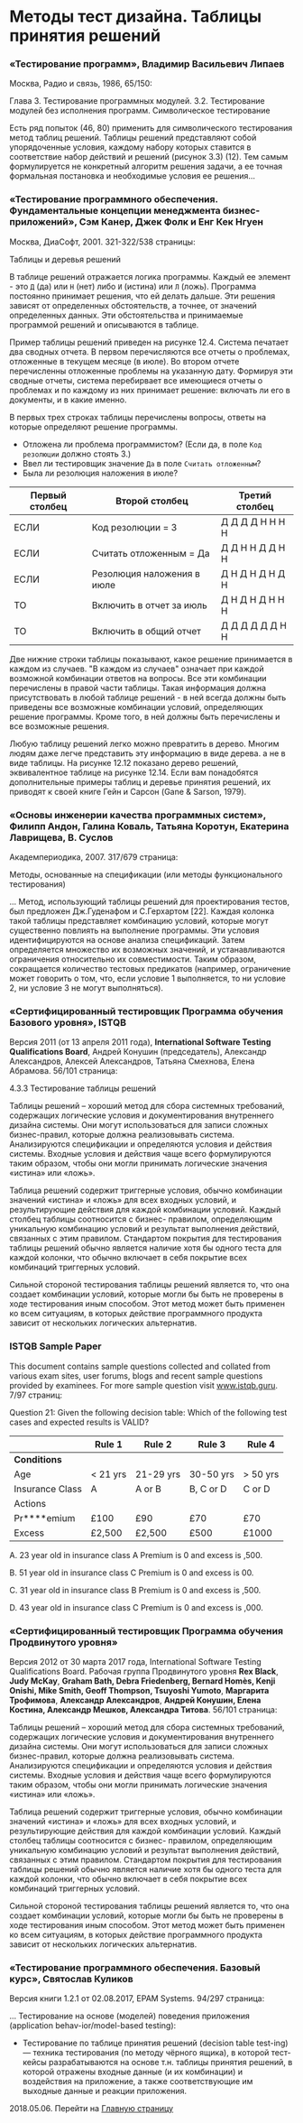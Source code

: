 # Методы тест дизайна. Таблицы принятия решений

### «Тестирование программ», Владимир Васильевич Липаев

Москва, Радио и связь, 1986, 65/150:

Глава 3. Тестирование программных модулей. 3.2. Тестирование модулей без исполнения программ. Символическое тестирование

Есть ряд попыток (46, 80) применить для символического тестирования метод таблиц решений. Таблицы решений представляют собой упорядоченные условия, каждому набору которых ставится в соответствие набор действий и решений (рисунок 3.3) (12). Тем самым формулируется не конкретный алгоритм решения задачи, а ее точная формальная постановка и необходимые условия ее решения...

### «Тестирование программного обеспечения. Фундаментальные концепции менеджмента бизнес-приложений», Сэм Канер, Джек Фолк и Енг Кек Нгуен

Москва, ДиаСофт, 2001. 321-322/538 страницы:

Таблицы и деревья решений

В таблице решений отражается логика программы. Каждый ее элемент - это `Д` (да) или `Н` (нет) либо `И` (истина) или `Л` (ложь). Программа постоянно принимает решения, что ей делать дальше. Эти решения зависят от определенных обстоятельств, а точнее, от значений определенных данных. Эти обстоятельства и принимаемые программой решений и описываются в таблице.

Пример таблицы решений приведен на рисунке 12.4. Система печатает два сводных отчета. В первом перечисляются все отчеты о проблемах, отложенные в текущем месяце (в июле). Во втором отчете перечисленны отложенные проблемы на указанную дату. Формируя эти сводные отчеты, система перебирвает все имеющиеся отчеты о проблемах и по каждому из них принимает решение: включать ли его в документы, и в какие именно.

В первых трех строках таблицы перечислены вопросы, ответы на которые определяют решение программы.

- Отложена ли проблема программистом? (Если да, в поле `Код резолюции` должно стоять 3.)
- Ввел ли тестировщик значение `Да` в поле `Считать отложенным`?
- Была ли резолюция наложения в июле?

| Первый столбец | Второй столбец | Третий столбец |
| - | - | - |
| ЕСЛИ | Код резолюции = 3 | Д Д Д Д Н Н Н Н |
| ЕСЛИ | Считать отложенным = Да | Д Д Н Н Д Д Н Н |
| ЕСЛИ | Резолюция наложения в июле | Д Н Д Н Д Н Д Н |
| ТО | Включить в отчет за июль | Д Н Д Н Д Н Н Н |
| ТО | Включить в общий отчет | Д Д Д Д Д Д Н Н |

Две нижние строки таблицы показывают, какое решение принимается в каждом из случаев. "В каждом из случаев" означает при каждой возможной комбинации ответов на вопросы. Все эти комбинации перечислены в правой части таблицы. Такая информация должна присутствовать в любой таблице решений - в ней всегда должны быть приведены все возможные комбинации условий, определяющих решение программы. Кроме того, в ней должны быть перечислены и все возможные решения.

Любую таблицу решений легко можно превратить в дерево. Многим людям даже легче представить эту информацию в виде дерева. а не в виде таблицы. На рисунке 12.12 показано дерево решений, эквивалентное таблице на рисунке 12.14. Если вам понадобятся дополнительные примеры таблиц и деревье принятия решений, их приводят к своей книге Гейн и Сарсон (Gane & Sarson, 1979).

### «Основы инженерии качества программных систем», Филипп Андон, Галина Коваль, Татьяна Коротун, Екатерина Лаврищева, В. Суслов

Академпериодика, 2007. 317/679 страница:

Методы, основанные на спецификации (или методы функционального тестирования)

... Метод, использующий таблицы решений для проектирования тестов, был
предложен Дж.Гуденафом и С.Герхартом [22]. Каждая колонка такой таблицы представляет комбинацию условий, которые могут существенно повлиять на выполнение программы. Эти условия идентифицируются на основе анализа спецификаций. Затем определяется множество их возможных значений, и устанавливаются ограничения относительно их совместимости. Таким образом, сокращается количество тестовых предикатов (например, ограничение может говорить о том, что, если условие 1 выполняется, то ни условие 2, ни условие 3 не могут выполняться).

### «Сертифицированный тестировщик Программа обучения Базового уровня», ISTQB

Версия 2011 (от 13 апреля 2011 года), **International Software Testing Qualifications Board**, Андрей Конушин (председатель), Александр Александров, Алексей Александров, Татьяна Смехнова, Елена Абрамова. 56/101 страница:

4.3.3 Тестирование таблицы решений

Таблицы решений – хороший метод для сбора системных требований, содержащих логические условия и документирования внутреннего дизайна системы. Они могут использоваться для записи сложных бизнес-правил, которые должна реализовывать система. Анализируются спецификации и определяются условия и действия системы. Входные условия и действия чаще всего формулируются таким образом, чтобы они могли принимать логические значения «истина» или «ложь».

Таблица решений содержит триггерные условия, обычно комбинации значений «истина» и «ложь» для всех входных условий, и результирующие действия для каждой комбинации условий. Каждый столбец таблицы соотносится с бизнес- правилом, определяющим уникальную комбинацию условий и результат выполнения действий, связанных с этим правилом. Стандартом покрытия для тестирования таблицы решений обычно является наличие хотя бы одного теста для каждой колонки, что обычно включает в себя покрытие всех комбинаций триггерных условий.

Сильной стороной тестирования таблицы решений является то, что она создает комбинации условий, которые могли бы быть не проверены в ходе тестирования иным способом. Этот метод может быть применен ко всем ситуациям, в которых действие программного продукта зависит от нескольких логических альтернатив.

### ISTQB Sample Paper

This document contains sample questions collected and collated from various exam sites, user forums, blogs and recent sample questions provided by examinees. For more sample question visit www.istqb.guru. 7/97 страниц:

Question 21: Given the following decision table: Which of the following test cases and expected results is VALID?

| | **Rule 1** | **Rule 2** | **Rule 3** | **Rule 4** |
| - | - | - | - | - |
| **Conditions** | | | | |
| Age | < 21 yrs | 21-29 yrs | 30-50 yrs | > 50 yrs |
| Insurance Class | A | A or B | B, C or D | C or D |
| Actions | | | | |
| Pr****emium | £100 | £90 | £70 | £70 |
| Excess | £2,500 | £2,500 | £500 | £1000 |

A. 23 year old in insurance class A Premium is 0 and excess is ,500. 

B. 51 year old in insurance class C Premium is 0 and excess is 00.

C. 31 year old in insurance class B Premium is 0 and excess is ,500. 

D. 43 year old in insurance class C Premium is 0 and excess is ,000.

### «Сертифицированный тестировщик Программа обучения Продвинутого уровня»

Версия 2012 от 30 марта 2017 года, International Software Testing Qualifications Board. Рабочая группа Продвинутого уровня **Rex Black**, **Judy McKay**, **Graham Bath, Debra Friedenberg, Bernard Homès, Kenji Onishi, Mike Smith, Geoff Thompson, Tsuyoshi Yumoto**, **Маргарита Трофимова**, **Александр Александров**, **Андрей Конушин, Елена Костина, Александр Мешков, Александра Титова**. 56/101 страница:

Таблицы решений – хороший метод для сбора системных требований, содержащих логические условия и документирования внутреннего дизайна системы. Они могут использоваться для записи сложных бизнес-правил, которые должна реализовывать система. Анализируются спецификации и определяются условия и действия системы. Входные условия и действия чаще всего формулируются таким образом, чтобы они могли принимать логические значения «истина» или «ложь».

Таблица решений содержит триггерные условия, обычно комбинации значений «истина» и «ложь» для всех входных условий, и результирующие действия для каждой комбинации условий. Каждый столбец таблицы соотносится с бизнес- правилом, определяющим уникальную комбинацию условий и результат выполнения действий, связанных с этим правилом. Стандартом покрытия для тестирования таблицы решений обычно является наличие хотя бы одного теста для каждой колонки, что обычно включает в себя покрытие всех комбинаций триггерных условий.

Сильной стороной тестирования таблицы решений является то, что она создает комбинации условий, которые могли бы быть не проверены в ходе тестирования иным способом. Этот метод может быть применен ко всем ситуациям, в которых действие программного продукта зависит от нескольких логических альтернатив.

### «Тестирование программного обеспечения. Базовый курс», Святослав Куликов

Версия книги 1.2.1 от 02.08.2017, EPAM Systems. 94/297 страница:

... Тестирование на основе (моделей) поведения приложения (application behav-ior/model-based testing): 

- Тестирование по таблице принятия решений (decision table test-ing) — техника тестирования (по методу чёрного ящика), в которой тест-кейсы разрабатываются на основе т.н. таблицы принятия решений, в которой отражены входные данные (и их комбинации) и воздействия на приложение, а также соответствующие им выходные данные и реакции приложения.

2018.05.06. Перейти на [Главную страницу](./)